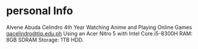 # personal Info
Alvene Abuda Celindro
4th Year
Watching Anime and Playing Online Games
qacelindro@tip.edu.ph
Using an Acer Nitro 5 with Intel Core i5-8300H RAM: 8GB SDRAM Storage: 1TB HDD.
